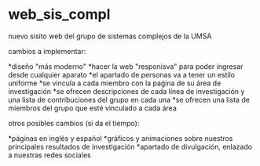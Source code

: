 # web_sis_compl
nuevo sisito web del grupo de sistemas complejos de la UMSA

cambios a implementar:
 
 *diseño "más moderno"
 *hacer la web "responisva" para poder ingresar desde cualquier aparato
 *el apartado de personas va a tener un estilo uniforme
 *se vincula a cada miembro con la paǵina de su área de investigación
 *se ofrecen descripciones de cada línea de investigación y una lista de contribuciones del grupo en cada una
 *se ofrecen una lista de miembros del grupo que esté vinculado a cada área

otros posibles cambios (si da el tiempo):

  *páginas en inglés y español
  *gráficos y animaciones sobre nuestros principales resultados de investigación
  *apartado de divulgación, enlazado a nuestras redes sociales
